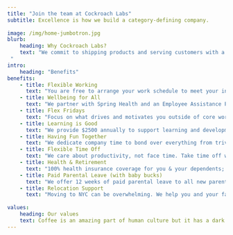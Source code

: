 ```yaml
---
title: "Join the team at Cockroach Labs"
subtitle: Excellence is how we build a category-defining company.
         
image: /img/home-jumbotron.jpg
blurb:
    heading: Why Cockroach Labs?
    text: "We commit to shipping products and serving customers with a singular focus on excellence. We take pride in breaking boundaries, constantly improving, and aiming to produce great (not just good) work in order to win the market. Excellence is how we build a category-defining company.
 "
intro:
    heading: "Benefits"
benefits:
    - title: Flexible Working
      text: "You are free to arrange your work schedule to meet your individual circumstances."
    - title: Wellbeing for All
      text: "We partner with Spring Health and an Employee Assistance Program to provide free counseling and support mental health on our team."
    - title: Flex Fridays
      text: "Focus on what drives and motivates you outside of core work responsibilities. This is your day to self-manage and grow in whatever way you choose."
    - title: Learning is Good
      text: "We provide $2500 annually to support learning and development through workshops, conferences, and networking events."
    - title: Having Fun Together
      text: "We dedicate company time to bond over everything from trivia and karaoke to paint-alongs and fitness classes (even online!)"
    - title: Flexible Time Off
      text: "We care about productivity, not face time. Take time off when you need it."
    - title: Health & Retirement
      text: "100% health insurance coverage for you & your dependents; One Medical membership; Gym discounts; free Citibike membership; FSA; 401(k)."
    - title: Paid Parental Leave (with baby bucks)
      text: "We offer 12 weeks of paid parental leave to all new parents after 30 days with us, individualized transition time and re-entry support, plus $500 in baby bucks."
    - title: Relocation Support
      text: "Moving to NYC can be overwhelming. We help you and your family relocate to the city we call home."
  
values:
    heading: Our values
    text: Coffee is an amazing part of human culture but it has a dark side too – one of colonialism and mindless abuse of natural resources and human lives. We want to turn this around and return the coffee trade to the drink’s exhilarating, empowering and unifying nature.
---
```


